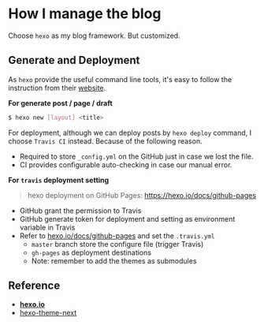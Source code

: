 # How I manage the blog

Choose `hexo` as my blog framework. But customized.

## Generate and Deployment

As `hexo` provide the useful command line tools, it's easy to follow the instruction from their [website](https://hexo.io/docs/).

**For generate post / page / draft**

```bash
$ hexo new [layout] <title>
```

For deployment, although we can deploy posts by `hexo deploy` command, I choose `Travis CI` instead. Because of the following reason.

-   Required to store `_config.yml` on the GitHub just in case we lost the file.
-   CI provides configurable auto-checking in case our manual error.

**For `travis` deployment setting**

>   hexo deployment on GitHub Pages: https://hexo.io/docs/github-pages

-   GitHub grant the permission to Travis
-   GitHub generate token for deployment and setting as environment variable in Travis
-   Refer to [hexo.io/docs/github-pages](https://hexo.io/docs/github-pages) and set the `.travis.yml` 
    -   `master` branch store the configure file (trigger Travis)
    -   `gh-pages` as deployment destinations
    -   Note: remember to add the themes as submodules


## **Reference**

-   **[hexo.io](https://hexo.io/docs/)**
-   [hexo-theme-next](https://github.com/theme-next/hexo-theme-next.git)

